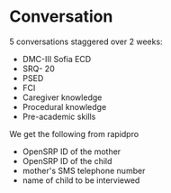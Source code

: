 # Conversation

5 conversations staggered over 2 weeks:

 - DMC-III Sofia ECD
 - SRQ- 20
 - PSED
 - FCI
 - Caregiver knowledge
 - Procedural knowledge
 - Pre-academic skills

We get the following from rapidpro
  - OpenSRP ID of the mother
  - OpenSRP ID of the child
  - mother's SMS telephone number
  - name of child to be interviewed
